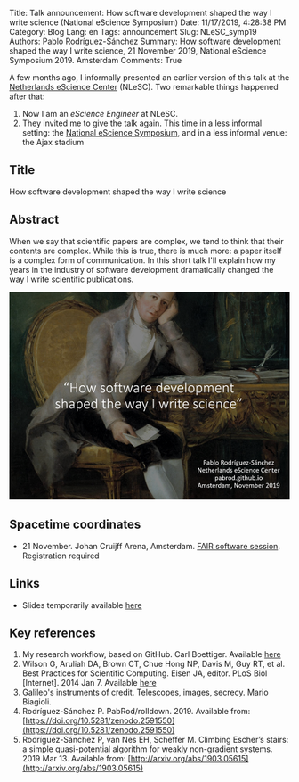 Title: Talk announcement: How software development shaped the way I write science (National eScience Symposium)
Date: 11/17/2019, 4:28:38 PM
Category: Blog
Lang: en
Tags: announcement
Slug: NLeSC_symp19
Authors: Pablo Rodríguez-Sánchez
Summary: How software development shaped the way I write science, 21 November 2019, National eScience Symposium 2019. Amsterdam
Comments: True

A few months ago, I informally presented an earlier version of this talk at the [Netherlands eScience Center](https://www.esciencecenter.nl/) (NLeSC). Two remarkable things happened after that:

1. Now I am an _eScience Engineer_ at NLeSC.
2. They invited me to give the talk again. This time in a less informal setting: the [National eScience Symposium](https://www.esciencesymposium2019.nl), and in a less informal venue: the Ajax stadium

## Title
How software development shaped the way I write science

##  Abstract
When we say that scientific papers are complex, we tend to think that their contents are complex. While this is true, there is much more: a paper itself is a complex form of communication. In this short talk I'll explain how my years in the industry of software development dramatically changed the way I write scientific publications.

[![slides](images/2019-11/cover.png)](https://www.dropbox.com/s/97w42albhmujow9/Talk%20at%20Johan%20Cruijff%20-%20public.pptx?dl=0)

## Spacetime coordinates
* 21 November. Johan Cruijff Arena, Amsterdam. [FAIR software session](https://www.esciencesymposium2019.nl/page/608898). Registration required

## Links
- Slides temporarily available [here](https://www.dropbox.com/s/97w42albhmujow9/Talk%20at%20Johan%20Cruijff%20-%20public.pptx?dl=0)

## Key references
1. My research workflow, based on GitHub. Carl Boettiger. Available [here](https://www.carlboettiger.info/2012/05/06/research-workflow.html)
2. Wilson G, Aruliah DA, Brown CT, Chue Hong NP, Davis M, Guy RT, et al. Best Practices for Scientific Computing. Eisen JA, editor. PLoS Biol [Internet]. 2014 Jan 7. Available [here](http://journals.plos.org/plosbiology/article?id=10.1371/journal.pbio.1001745)
3. Galileo's instruments of credit. Telescopes, images, secrecy. Mario Biagioli.
4. Rodríguez-Sánchez P. PabRod/rolldown. 2019. Available from: [https://doi.org/10.5281/zenodo.2591550](https://doi.org/10.5281/zenodo.2591550)
5. Rodríguez-Sánchez P, van Nes EH, Scheffer M. Climbing Escher’s stairs: a simple quasi-potential algorithm for weakly non-gradient systems. 2019 Mar 13. Available from: [http://arxiv.org/abs/1903.05615](http://arxiv.org/abs/1903.05615)
